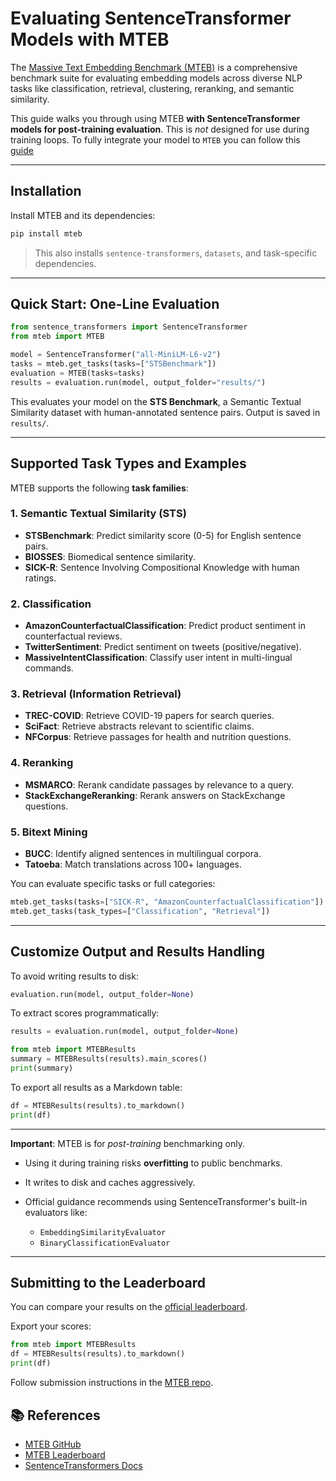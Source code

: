 # Evaluating SentenceTransformer Models with MTEB

The [Massive Text Embedding Benchmark (MTEB)](https://github.com/embeddings-benchmark/mteb) is a comprehensive benchmark suite for evaluating embedding models across diverse NLP tasks like classification, retrieval, clustering, reranking, and semantic similarity.

This guide walks you through using MTEB **with SentenceTransformer models for post-training evaluation**. This is *not* designed for use during training loops. To fully integrate your model to `MTEB` you can follow this [guide](https://github.com/embeddings-benchmark/mteb/blob/main/docs/adding_a_model.md)

---

## Installation

Install MTEB and its dependencies:

```bash
pip install mteb
```

> This also installs `sentence-transformers`, `datasets`, and task-specific dependencies.

---

##  Quick Start: One-Line Evaluation

```python
from sentence_transformers import SentenceTransformer
from mteb import MTEB

model = SentenceTransformer("all-MiniLM-L6-v2")
tasks = mteb.get_tasks(tasks=["STSBenchmark"])
evaluation = MTEB(tasks=tasks)
results = evaluation.run(model, output_folder="results/")
```

This evaluates your model on the **STS Benchmark**, a Semantic Textual Similarity dataset with human-annotated sentence pairs. Output is saved in `results/`.

---

##  Supported Task Types and Examples

MTEB supports the following **task families**:

### 1. **Semantic Textual Similarity (STS)**

* **STSBenchmark**: Predict similarity score (0-5) for English sentence pairs.
* **BIOSSES**: Biomedical sentence similarity.
* **SICK-R**: Sentence Involving Compositional Knowledge with human ratings.

### 2. **Classification**

* **AmazonCounterfactualClassification**: Predict product sentiment in counterfactual reviews.
* **TwitterSentiment**: Predict sentiment on tweets (positive/negative).
* **MassiveIntentClassification**: Classify user intent in multi-lingual commands.

### 3. **Retrieval (Information Retrieval)**

* **TREC-COVID**: Retrieve COVID-19 papers for search queries.
* **SciFact**: Retrieve abstracts relevant to scientific claims.
* **NFCorpus**: Retrieve passages for health and nutrition questions.

### 4. **Reranking**

* **MSMARCO**: Rerank candidate passages by relevance to a query.
* **StackExchangeReranking**: Rerank answers on StackExchange questions.

### 5. **Bitext Mining**

* **BUCC**: Identify aligned sentences in multilingual corpora.
* **Tatoeba**: Match translations across 100+ languages.

You can evaluate specific tasks or full categories:

```python
mteb.get_tasks(tasks=["SICK-R", "AmazonCounterfactualClassification"])
mteb.get_tasks(task_types=["Classification", "Retrieval"])
```

---

##  Customize Output and Results Handling

To avoid writing results to disk:

```python
evaluation.run(model, output_folder=None)
```

To extract scores programmatically:

```python
results = evaluation.run(model, output_folder=None)

from mteb import MTEBResults
summary = MTEBResults(results).main_scores()
print(summary)
```

To export all results as a Markdown table:

```python
df = MTEBResults(results).to_markdown()
print(df)
```

---


**Important**: MTEB is for *post-training* benchmarking only.

* Using it during training risks **overfitting** to public benchmarks.
* It writes to disk and caches aggressively.
* Official guidance recommends using SentenceTransformer's built-in evaluators like:

  * `EmbeddingSimilarityEvaluator`
  * `BinaryClassificationEvaluator`

---

## Submitting to the Leaderboard

You can compare your results on the [official leaderboard](https://huggingface.co/spaces/mteb/leaderboard).

Export your scores:

```python
from mteb import MTEBResults
df = MTEBResults(results).to_markdown()
print(df)
```

Follow submission instructions in the [MTEB repo](https://github.com/embeddings-benchmark/mteb).


## 📚 References

* [MTEB GitHub](https://github.com/embeddings-benchmark/mteb)
* [MTEB Leaderboard](https://huggingface.co/spaces/mteb/leaderboard)
* [SentenceTransformers Docs](https://www.sbert.net/)
